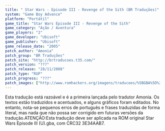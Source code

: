 ```yaml
---
title: " Star Wars - Episode III - Revenge of the Sith (BR Traduções)"
system: "Game Boy Advance"
platform: "Portátil"
game_title: "Star Wars Episode III - Revenge of the Sith"
game_category: "Ação / Aventura"
game_players: "2"
game_developer: "Ubisoft"
game_publisher: "Ubisoft"
game_release_date: "2005"
patch_author: "Amonia"
patch_group: "BR Traduções"
patch_site: "http://brtraducoes.t35.com/"
patch_version: "???"
patch_release: "28/11/2008"
patch_type: "RUP"
patch_progress: "???"
patch_images: ["http://www.romhackers.org/imagens/traducoes/%5BGBA%5D%20Star%20Wars%20Episode%20III%20-%20BR%20Tradu%C3%A7%C3%B5es%20-%201.png","http://www.romhackers.org/imagens/traducoes/%5BGBA%5D%20Star%20Wars%20Episode%20III%20-%20BR%20Tradu%C3%A7%C3%B5es%20-%202.png","http://www.romhackers.org/imagens/traducoes/%5BGBA%5D%20Star%20Wars%20Episode%20III%20-%20BR%20Tradu%C3%A7%C3%B5es%20-%203.png"]
---
```

Esta tradução está razoável e é a primeira lançada pelo tradutor Amonia. Os textos estão traduzidos e acentuados, e alguns gráficos foram editados. No entanto, nota-se pequenos erros de português e frases traduzidas de forma literal, mas nada que não possa ser corrigido em futuras versões da tradução.ATENÇÃO:Esta tradução deve ser aplicada na ROM original Star Wars Episode III (U).gba, com CRC32 3E34AAB7.